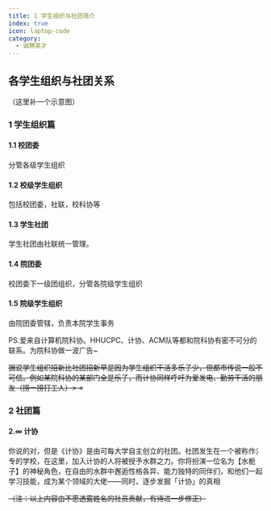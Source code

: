 ```yaml
---
title: 1 学生组织与社团简介
index: true
icon: laptop-code
category:
  - 诚聘英才
---
```


## 各学生组织与社团关系

（这里补一个示意图）

### 1 学生组织篇

#### 1.1 校团委

分管各级学生组织

#### 1.2 校级学生组织

包括校团委，社联，校科协等

#### 1.3 学生社团

学生社团由社联统一管理。

#### 1.4 院团委

校团委下一级团组织，分管各院级学生组织

#### 1.5 院级学生组织

由院团委管辖，负责本院学生事务

PS.爱来自计算机院科协。HHUCPC、计协、ACM队等都和院科协有密不可分的联系。为院科协做一波广告~

~~据说学生组织招新比社团招新早是因为学生组织干活多乐子少，但都市传说一般不可信。例如某院科协的某部门全是乐子，而计协同样呼吁为爱发电、勤劳干活的朋友（捞一捞打工人）> <~~

### 2 社团篇

#### 2.∞ 计协

你说的对，但是《计协》是由可每大学自主创立的社团。社团发生在一个被称作氵专的学校，在这里，加入计协的人将被授予水群之力。你将扮演一位名为【水栀子】的神秘角色，在自由的水群中邂逅性格各异、能力独特的同伴们，和他们一起学习技能，成为某个领域的大佬——同时，逐步发掘「计协」的真相

~~（注：以上内容由不愿透露姓名的社员贡献，有待进一步修正）~~
